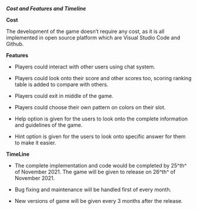 ***Cost and Features and Timeline***

**Cost**

The development of the game doesn’t require any cost, as it is all
implemented in open source platform which are Visual Studio Code and
Github.

**Features**

-   Players could interact with other users using chat system.

-   Players could look onto their score and other scores too, scoring
    ranking table is added to compare with others.

-   Players could exit in middle of the game.

-   Players could choose their own pattern on colors on their slot.

-   Help option is given for the users to look onto the complete
    information and guidelines of the game.

-   Hint option is given for the users to look onto specific answer for
    them to make it easier.

**TimeLine**

-   The complete implementation and code would be completed by 25^th^ of
    November 2021. The game will be given to release on 26^th^ of
    November 2021.

-   Bug fixing and maintenance will be handled first of every month.

-   New versions of game will be given every 3 months after the release.
